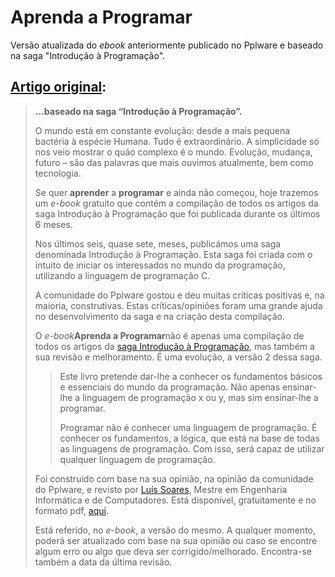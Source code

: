 # Aprenda a Programar

Versão atualizada do *ebook* anteriormente publicado no Pplware e baseado na saga "Introdução à Programação".

## [Artigo original](pplware.sapo.pt/tutoriais/aprenda-a-programar-o-e-book-gratuito-e-essencial/):

> **…baseado na saga “Introdução à Programação”.**
>
> O mundo está em constante evolução: desde a mais pequena bactéria à espécie Humana. Tudo é extraordinário. A simplicidade só nos veio mostrar o quão complexo é o mundo. Evolução, mudança, futuro – são das palavras que mais ouvimos atualmente, bem como tecnologia.
>
> Se quer **aprender** a **programar** e ainda não começou, hoje trazemos um *e-book* gratuito que contém a compilação de todos os artigos da saga Introdução à Programação que foi publicada durante os últimos 6 meses.
>
> Nos últimos seis, quase sete, meses, publicámos uma saga denominada Introdução à Programação. Esta saga foi criada com o intuito de iniciar os interessados no mundo da programação, utilizando a linguagem de programação C.
>
> A comunidade do Pplware gostou e deu muitas críticas positivas e, na maioria, construtivas. Estas críticas/opiniões foram uma grande ajuda no desenvolvimento da saga e na criação desta compilação.
>
> O *e-book***Aprenda a Programar**não é apenas uma compilação de todos os artigos da [saga Introdução à Programação](http://pplware.sapo.pt/tutoriais/vamos-programar-introducao-a-programacao-25/), mas também a sua revisão e melhoramento. É uma evolução, a versão 2 dessa saga.
>
> > Este livro pretende dar-lhe a conhecer os fundamentos básicos e essenciais do mundo da programação. Não apenas ensinar-lhe a linguagem de programação x ou y, mas sim ensinar-lhe a programar.
> >
> > Programar não é conhecer uma linguagem de programação. É conhecer os fundamentos, a lógica, que está na base de todas as linguagens de programação. Com isso, será capaz de utilizar qualquer linguagem de programação.
>
> Foi construído com base na sua opinião, na opinião da comunidade do Pplware, e revisto por [Luís Soares](http://luissoares.com), Mestre em Engenharia Informática e de Computadores. Está disponível, gratuitamente e no formato pdf, [aqui](https://henriquedias.com/downloads/aprenda_a_programar.pdf).
>
> Está referido, no *e-book*, a versão do mesmo. A qualquer momento, poderá ser atualizado com base na sua opinião ou caso se encontre algum erro ou algo que deva ser corrigido/melhorado. Encontra-se também a data da última revisão.

